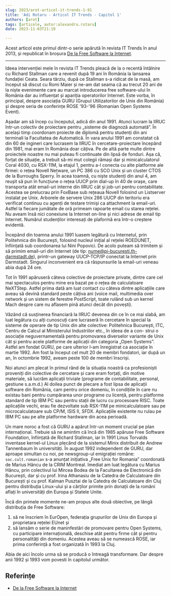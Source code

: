 ```yaml
---
slug: 2023/arot-articol-it-trends-1-91
title: 'Adi Rotaru - Articol IT Trends - Capitol 1'
authors: [arot]
tags: [articole, autor:alexandru.rotaru]
date: 2023-11-03T21:19

---
```


Acest articol este primul dintr-o serie apărută în revista IT Trends
în anul 2013, și republicat în broșura
[De la Free Software la Internet](https://cronica-it.github.io/arhiva/assets/2013/arot-brosura-a5-tipar.pdf).

<!-- truncate -->

---

Ideea intervenției mele în revista IT Trends pleacă de la o recentă
întâlnire cu Richard Stallman care a revenit după 19 ani în România la lansarea fundației Ceata. Seara târziu, după ce Stallman s-a ridicat de
la masă, am început să discut cu Romi Maier și ne-am dat seama că
au trecut 20 ani de la niște evenimente care au marcat introducerea
free software-ului în România dar au influențat și apariția operatorilor Internet. Este vorba, în principal, despre asociația GURU (Grupul Utilizatorilor de Unix din România) și despre seria de conferințe ROSE
'93-'96 (Romanian Open Systems Event).

Așadar am să încep cu începutul, adică din anul 1991. Atunci lucram la IIRUC într-un colectiv de proiectare pentru „sisteme de diagnoză automată”. În același timp coordonam proiecte de diplomă pentru studenți din ani terminali la Facultatea de Automatică.
În vara anului 1991 am constatat că din 60 de ingineri care lucrasem la IIRUC în cercetare-proiectare începând din 1981, mai eram în România doar câțiva. Pe de altă parte multe dintre proiectele noastre nu mai puteau fi continuate din lipsă de fonduri. Așa că, forțat de situație, a trebuit să-mi mut colegii rămași dar și minicalculatorul Coral 4030, cu RSX-11M, la etajul 1, pentru a-l conecta cu alte platforme ale firmei: o rețea Novell Netware, un PC 386 cu SCO Unix și un cluster CTOS de la Burroughs Sperry. În acea toamnă, cu niște studenți din anul 4,
am reușit să pun în funcțiune o rețea UUCP prin dial-up în 40 de orașe, care transporta atât email-uri interne din IIRUC cât și job-uri pentru contabilitate. Acestea se prelucrau prin FoxBase sub rețeaua Novell folosind un Listserver instalat pe Unix. Arborele de servere Unix 286 UUCP din teritoriu era verificat continuu cu agenți de testare trimiși ca attachment la email-uri. Astfel la fiecare jumătate de oră primeam rapoarte email cu starea rețelei. Nu aveam însă nici conexiune
la Internet on-line și nici adrese de email tip Internet. Numărul studenților interesați de plaformă era într-o creștere evidentă.

Începând din toamna anului 1991 luasem legătură cu Internetul, prin Politehnica din București, folosind nucleul inițial al rețelei ROEDUNET, înființată sub coordonarea lui Nini Popovici. De acolo puteam să trimitem și să primim email-uri din Internet (de tip: nume@pi-bucuresti.th-darmstadt.de), printr-un gateway UUCP-TCP/IP conectat la Internet prin Darmstadt. Singurul inconvenient era că răspunsurile la email-uri veneau abia după 24 ore.

Tot în 1991 apăruseră câteva colective de proiectare private, dintre care cel mai spectaculos pentru mine era bazat pe o rețea de calculatoare NeXTStep. Astfel prima dată am luat contact cu câteva dintre aplicațiile care aveau să devină standard peste câțiva ani (voice mail, multimedia over network și un sistem de ferestre PostScript, toate rulând sub un kernel Mach despre care nu aflasem pină atunci decât din povești).

Văzând că susținerea financiară la IIRUC devenea din ce în ce mai slabă, am luat legătura cu alți cunoscuți care lucraseră în cercetare în special la sisteme de operare de tip Unix din alte colective: Politehnica București, ITC, Centru de Calcul al Ministerului Industriilor etc., în ideea de a con-
strui o asociație neguvernamentală pentru promovarea diverselor variante de Unix cât și pentru acele platforme de aplicații din categoria „Open Systems”. Astfel am fondat GURU, pe care ulterior l-am înregistrat ca asociație în martie 1992. Am fost la început cel mult 20 de membri fondatori, iar după un an, în octombrie 1992, aveam peste 100 de membri înscriși.

Noi atunci am plecat în primul rând de la situația noastră ca profesioniști proveniți din colective de cercetare și care eram forțați, din motive materiale, să lucrăm aplicații triviale (programe de contabilitate, personal, gestiune s.a.m.d.) Al doilea punct de plecare a fost lipsa de aplicații software din România, cam pentru orice domeniu, în condițiile în care nu existau bani pentru cumpărarea unor programe cu licență, pentru platforme standard de tip IBM PC sau pentru stații de lucru cu procesoare RISC. Toate aplicațiile vechi, erau fie dezvoltate sub RSX-11M pe minicalculatoare sau pe microcalculatoare sub CP/M, ISIS II, SFDX. Aplicațiile existente nu rulau pe IBM PC sau pe alte platforme hardware din acea perioadă.

Un mare noroc a fost că GURU a apărut într-un moment crucial pe plan internațional. Trebuie să ne amintim că încă din 1985 apăruse Free Software Foundation, înființată de Richard Stallman, iar în 1991 Linus Torvalds inventase kernel-ul Linux plecând de la sistemul Minix distribuit de Andrew Tannenbaum în universități. În august 1992 independent de GURU, dar aproape simultan cu noi, pe newsgroup-ul emigrației române: `soc.cult.romanian` s-a anunțat inițiativa „Free Unix for Romania” coordonată de Marius Hâncu de la CRIM Montreal. Imediat am luat legãtura cu
Marius Hâncu, prin colectivul lui Mircea Bodea de la Facultarea de Electronică din București, dar și cu prof. Irina Athanasiu de la Catedra de Calculatoare din București și cu prof. Kalman Pusztai de la Catedra de Calculatoare din Cluj pentru distribuția Linux-ului și a cărților primite prin donații de la români aflați în universități din Europa și Statele Unite.

Încă din primele momente ne-am propus alte două obiective, pe lângă distribuția de Free Software:

1. să ne înscriem în EurOpen, federația grupurilor de Unix din Europa și proprietara rețelei EUnet și
2. să lansăm o serie de maninfestări de promovare pentru Open Systems, cu participare internațională, deschise atât pentru firme cât și pentru personalități din domeniu. Acestea aveau să se numească ROSE, iar prima conferință a fost organizată în 1993 la Cluj.

Abia de aici încolo urma să se producă o întreagă transformare. Dar despre anii 1992 și 1993 vom povesti în capitolul următor.

## Referințe

- [De la Free Software la Internet](https://cronica-it.github.io/arhiva/assets/2013/arot-brosura-a5-tipar.pdf)
